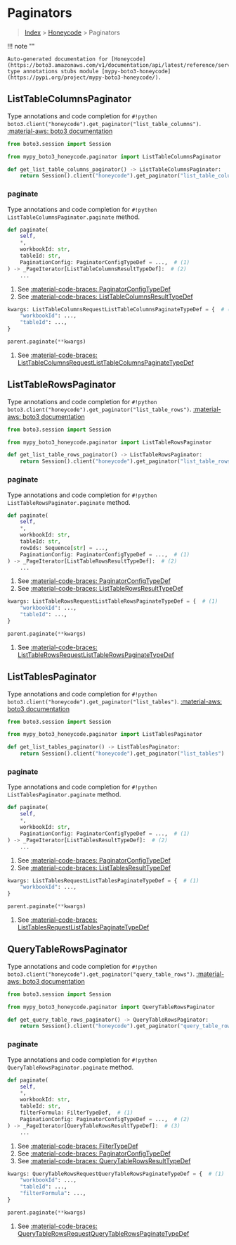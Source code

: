# Paginators

> [Index](../README.md) > [Honeycode](./README.md) > Paginators

!!! note ""

    Auto-generated documentation for [Honeycode](https://boto3.amazonaws.com/v1/documentation/api/latest/reference/services/honeycode.html#Honeycode)
    type annotations stubs module [mypy-boto3-honeycode](https://pypi.org/project/mypy-boto3-honeycode/).

## ListTableColumnsPaginator

Type annotations and code completion for `#!python boto3.client("honeycode").get_paginator("list_table_columns")`.
[:material-aws: boto3 documentation](https://boto3.amazonaws.com/v1/documentation/api/latest/reference/services/honeycode.html#Honeycode.Paginator.ListTableColumns)

```python title="Usage example"
from boto3.session import Session

from mypy_boto3_honeycode.paginator import ListTableColumnsPaginator

def get_list_table_columns_paginator() -> ListTableColumnsPaginator:
    return Session().client("honeycode").get_paginator("list_table_columns")
```


### paginate

Type annotations and code completion for `#!python ListTableColumnsPaginator.paginate` method.

```python title="Method definition"
def paginate(
    self,
    *,
    workbookId: str,
    tableId: str,
    PaginationConfig: PaginatorConfigTypeDef = ...,  # (1)
) -> _PageIterator[ListTableColumnsResultTypeDef]:  # (2)
    ...
```

1. See [:material-code-braces: PaginatorConfigTypeDef](./type_defs.md#paginatorconfigtypedef) 
2. See [:material-code-braces: ListTableColumnsResultTypeDef](./type_defs.md#listtablecolumnsresulttypedef) 


```python title="Usage example with kwargs"
kwargs: ListTableColumnsRequestListTableColumnsPaginateTypeDef = {  # (1)
    "workbookId": ...,
    "tableId": ...,
}

parent.paginate(**kwargs)
```

1. See [:material-code-braces: ListTableColumnsRequestListTableColumnsPaginateTypeDef](./type_defs.md#listtablecolumnsrequestlisttablecolumnspaginatetypedef) 
## ListTableRowsPaginator

Type annotations and code completion for `#!python boto3.client("honeycode").get_paginator("list_table_rows")`.
[:material-aws: boto3 documentation](https://boto3.amazonaws.com/v1/documentation/api/latest/reference/services/honeycode.html#Honeycode.Paginator.ListTableRows)

```python title="Usage example"
from boto3.session import Session

from mypy_boto3_honeycode.paginator import ListTableRowsPaginator

def get_list_table_rows_paginator() -> ListTableRowsPaginator:
    return Session().client("honeycode").get_paginator("list_table_rows")
```


### paginate

Type annotations and code completion for `#!python ListTableRowsPaginator.paginate` method.

```python title="Method definition"
def paginate(
    self,
    *,
    workbookId: str,
    tableId: str,
    rowIds: Sequence[str] = ...,
    PaginationConfig: PaginatorConfigTypeDef = ...,  # (1)
) -> _PageIterator[ListTableRowsResultTypeDef]:  # (2)
    ...
```

1. See [:material-code-braces: PaginatorConfigTypeDef](./type_defs.md#paginatorconfigtypedef) 
2. See [:material-code-braces: ListTableRowsResultTypeDef](./type_defs.md#listtablerowsresulttypedef) 


```python title="Usage example with kwargs"
kwargs: ListTableRowsRequestListTableRowsPaginateTypeDef = {  # (1)
    "workbookId": ...,
    "tableId": ...,
}

parent.paginate(**kwargs)
```

1. See [:material-code-braces: ListTableRowsRequestListTableRowsPaginateTypeDef](./type_defs.md#listtablerowsrequestlisttablerowspaginatetypedef) 
## ListTablesPaginator

Type annotations and code completion for `#!python boto3.client("honeycode").get_paginator("list_tables")`.
[:material-aws: boto3 documentation](https://boto3.amazonaws.com/v1/documentation/api/latest/reference/services/honeycode.html#Honeycode.Paginator.ListTables)

```python title="Usage example"
from boto3.session import Session

from mypy_boto3_honeycode.paginator import ListTablesPaginator

def get_list_tables_paginator() -> ListTablesPaginator:
    return Session().client("honeycode").get_paginator("list_tables")
```


### paginate

Type annotations and code completion for `#!python ListTablesPaginator.paginate` method.

```python title="Method definition"
def paginate(
    self,
    *,
    workbookId: str,
    PaginationConfig: PaginatorConfigTypeDef = ...,  # (1)
) -> _PageIterator[ListTablesResultTypeDef]:  # (2)
    ...
```

1. See [:material-code-braces: PaginatorConfigTypeDef](./type_defs.md#paginatorconfigtypedef) 
2. See [:material-code-braces: ListTablesResultTypeDef](./type_defs.md#listtablesresulttypedef) 


```python title="Usage example with kwargs"
kwargs: ListTablesRequestListTablesPaginateTypeDef = {  # (1)
    "workbookId": ...,
}

parent.paginate(**kwargs)
```

1. See [:material-code-braces: ListTablesRequestListTablesPaginateTypeDef](./type_defs.md#listtablesrequestlisttablespaginatetypedef) 
## QueryTableRowsPaginator

Type annotations and code completion for `#!python boto3.client("honeycode").get_paginator("query_table_rows")`.
[:material-aws: boto3 documentation](https://boto3.amazonaws.com/v1/documentation/api/latest/reference/services/honeycode.html#Honeycode.Paginator.QueryTableRows)

```python title="Usage example"
from boto3.session import Session

from mypy_boto3_honeycode.paginator import QueryTableRowsPaginator

def get_query_table_rows_paginator() -> QueryTableRowsPaginator:
    return Session().client("honeycode").get_paginator("query_table_rows")
```


### paginate

Type annotations and code completion for `#!python QueryTableRowsPaginator.paginate` method.

```python title="Method definition"
def paginate(
    self,
    *,
    workbookId: str,
    tableId: str,
    filterFormula: FilterTypeDef,  # (1)
    PaginationConfig: PaginatorConfigTypeDef = ...,  # (2)
) -> _PageIterator[QueryTableRowsResultTypeDef]:  # (3)
    ...
```

1. See [:material-code-braces: FilterTypeDef](./type_defs.md#filtertypedef) 
2. See [:material-code-braces: PaginatorConfigTypeDef](./type_defs.md#paginatorconfigtypedef) 
3. See [:material-code-braces: QueryTableRowsResultTypeDef](./type_defs.md#querytablerowsresulttypedef) 


```python title="Usage example with kwargs"
kwargs: QueryTableRowsRequestQueryTableRowsPaginateTypeDef = {  # (1)
    "workbookId": ...,
    "tableId": ...,
    "filterFormula": ...,
}

parent.paginate(**kwargs)
```

1. See [:material-code-braces: QueryTableRowsRequestQueryTableRowsPaginateTypeDef](./type_defs.md#querytablerowsrequestquerytablerowspaginatetypedef) 
